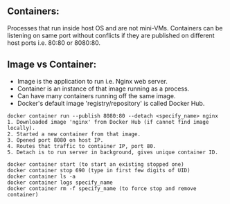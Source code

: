 ## Containers: 
Processes that run inside host OS and are not mini-VMs. Containers can be listening on same port without conflicts if they are published on different host ports i.e. 80:80 or 8080:80.

## Image vs Container:
- Image is the application to run i.e. Nginx web server.
- Container is an instance of that image running as a process.
- Can have many containers running off the same image.
- Docker's default image 'registry/repository' is called Docker Hub.

```
docker container run --publish 8080:80 --detach <specify_name> nginx
1. Downloaded image 'nginx' from Docker Hub (if cannot find image locally).
2. Started a new container from that image.
3. Opened port 8080 on host IP.
4. Routes that traffic to container IP, port 80.
5. Detach is to run server in background, gives unique container ID.

docker container start (to start an existing stopped one)
docker container stop 690 (type in first few digits of UID)
docker container ls -a
docker container logs specify_name
docker container rm -f specify_name (to force stop and remove container)
```
